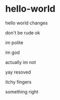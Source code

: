 # hello-world
hello world
changes

don't be rude ok

im polite

im god

actually im not

yay
resoved

itchy fingers

something right 
